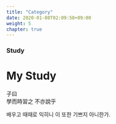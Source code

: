 ```yaml
---
title: "Category"
date: 2020-01-08T02:09:58+09:00
weight: 5
chapter: true
---
```


### Study

# My Study

子曰  
學而時習之 不亦說乎

배우고 때때로 익히니 이 또한 기쁘지 아니한가.
